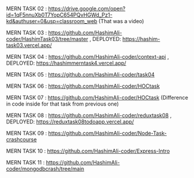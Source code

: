 MERN TASK 02 : https://drive.google.com/open?id=1qF5nnuXb0T7YopC654PQvHGWd_Pz1-kd&authuser=0&usp=classroom_web (That was a video)

MERN TASK 03 : https://github.com/HashimAli-coder/HashimTask03/tree/master  , DEPLOYED: https://hashim-task03.vercel.app/

MERN TASK 04 : https://github.com/HashimAli-coder/context-api               , DEPLOYED: https://hashimmerntask4.vercel.app/

MERN TASK 05 : https://github.com/HashimAli-coder/task04

MERN TASK 06 : https://github.com/HashimAli-coder/HOCtask

MERN TASK 07 : https://github.com/HashimAli-coder/HOCtask (Difference in code inside for that task from previous one)

MERN TASK 08 : https://github.com/HashimAli-coder/reduxtask08               , DEPLOYED: https://reduxtask08todoapp.vercel.app/

MERN TASK 09 : https://github.com/HashimAli-coder/Node-Task-crashcourse

MERN TASK 10 : https://github.com/HashimAli-coder/Express-Intro

MERN TASK 11 : https://github.com/HashimAli-coder/mongodbcrash/tree/main
